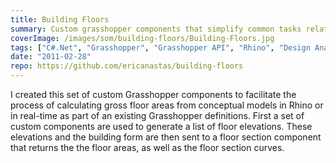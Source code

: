 ```yaml
---
title: Building Floors
summary: Custom grasshopper components that simplify common tasks related to creating an analyzing building forms
coverImage: /images/som/building-floors/Building-Floors.jpg
tags: ["C#.Net", "Grasshopper", "Grasshopper API", "Rhino", "Design Analysis"]
date: "2011-02-28"
repo: https://github.com/ericanastas/building-floors
---
```


I created this set of custom Grasshopper components to facilitate the process of calculating gross floor areas from conceptual models in Rhino or in real-time as part of an existing Grasshopper definitions. First a set of custom components are used to generate a list of floor elevations. These elevations and the building form are then sent to a floor section component that returns the the floor areas, as well as the floor section curves.

